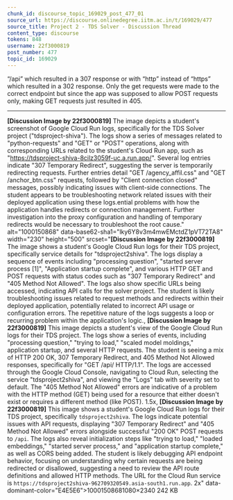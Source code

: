 ```yaml
---
chunk_id: discourse_topic_169029_post_477_01
source_url: https://discourse.onlinedegree.iitm.ac.in/t/169029/477
source_title: Project 2 - TDS Solver - Discussion Thread
content_type: discourse
tokens: 848
username: 22f3000819
post_number: 477
topic_id: 169029
---
```


 “/api” which resulted in a 307 response or with “http” instead of “https” which resulted in a 302 response. Only the get requests were made to the correct endpoint but since the app was supposed to allow POST requests only, making GET requests just resulted in 405.

---

**[Discussion Image by 22f3000819]** The image depicts a student's screenshot of Google Cloud Run logs, specifically for the TDS Solver project ("tdsproject-shiva"). The logs show a series of messages related to "python-requests" and "GET" or "POST" operations, along with corresponding URLs related to the student's Cloud Run app, such as "https://tdsproject-shiva-8cilz3059f-uc.a.run.app/". Several log entries indicate "307 Temporary Redirect", suggesting the server is temporarily redirecting requests. Further entries detail "GET /agency_affil.css" and "GET /anchor_btn.css" requests, followed by "Client connection closed" messages, possibly indicating issues with client-side connections. The student appears to be troubleshooting network related issues with their deployed application using these logs.ential problems with how the application handles redirects or connection management. Further investigation into the proxy configuration and handling of temporary redirects would be necessary to troubleshoot the root cause." alt="1000150868" data-base62-sha1="lky6Y8v3m4mwEMctdZ1pVT72TA8" width="230" height="500" srcset="**[Discussion Image by 22f3000819]** The image shows a student's Google Cloud Run logs for their TDS project, specifically service details for "tdsproject2shiva". The logs display a sequence of events including "processing question", "started server process [1]", "Application startup complete", and various HTTP GET and POST requests with status codes such as "307 Temporary Redirect" and "405 Method Not Allowed". The logs also show specific URLs being accessed, indicating API calls for the solver project. The student is likely troubleshooting issues related to request methods and redirects within their deployed application, potentially related to incorrect API usage or configuration errors. The repetitive nature of the logs suggests a loop or recurring problem within the application's logic., **[Discussion Image by 22f3000819]** This image depicts a student's view of the Google Cloud Run logs for their TDS project. The logs show a series of events, including "processing question," "trying to load," "scaled model moldings," application startup, and several HTTP requests. The student is seeing a mix of HTTP 200 OK, 307 Temporary Redirect, and 405 Method Not Allowed responses, specifically for "GET /api/ HTTP/1.1". The logs are accessed through the Google Cloud Console, navigating to Cloud Run, selecting the service "tdsproject2shiva", and viewing the "Logs" tab with severity set to default. The "405 Method Not Allowed" errors are indicative of a problem with the HTTP method (GET) being used for a resource that either doesn't exist or requires a different method (like POST). 1.5x, **[Discussion Image by 22f3000819]** This image shows a student's Google Cloud Run logs for their TDS project, specifically `tdsproject2shiva`. The logs indicate potential issues with API requests, displaying "307 Temporary Redirect" and "405 Method Not Allowed" errors alongside successful "200 OK" POST requests to `/api`. The logs also reveal initialization steps like "trying to load," "loaded embeddings," "started server process," and "application startup complete," as well as CORS being added. The student is likely debugging API endpoint behavior, focusing on understanding why certain requests are being redirected or disallowed, suggesting a need to review the API route definitions and allowed HTTP methods. The URL for the Cloud Run service is `https://tdsproject2shiva-962709320549.asia-south1.run.app`. 2x" data-dominant-color="E4E5E6">10001508681080×2340 242 KB
